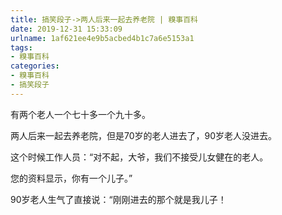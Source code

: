 ```yaml
---
title: 搞笑段子->两人后来一起去养老院 | 糗事百科
date: 2019-12-31 15:33:09
urlname: 1af621ee4e9b5acbed4b1c7a6e5153a1
tags: 
- 糗事百科
categories:
- 糗事百科
- 搞笑段子
---
```

有两个老人一个七十多一个九十多。

两人后来一起去养老院，但是70岁的老人进去了，90岁老人没进去。

这个时候工作人员：“对不起，大爷，我们不接受儿女健在的老人。

您的资料显示，你有一个儿子。”

90岁老人生气了直接说：“刚刚进去的那个就是我儿子！


